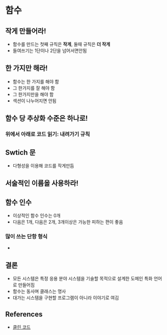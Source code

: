 # 함수

## 작게 만들어라!

* 함수를 만드는 첫째 규칙은 **작게**, 둘때 규칙은 **더 작게**
* 들여쓰기는 1단이나 2단을 넘어서면안됨

## 한 가지만 해라!

* 함수는 한 가지를 해야 함
* 그 한가지를 잘 해야 함
* 그 한가지만을 해야 함
* 섹션이 나누어지면 안됨

## 함수 당 추상화 수준은 하나로!

### 위에서 아래로 코드 읽기: 내려가기 규칙

## Swtich 문

* 다형성을 이용해 코드를 작게만듬

## 서술적인 이름을 사용하라!

## 함수 인수

* 이상적인 함수 인수는 0개
* 다음은 1개, 다음은 2개, 3개이상은 가능한 피하는 편이 좋음

### 많이 쓰는 단항 형식

* 
## 결론

* 모든 시스템은 특정 응용 분야 시스템을 기술할 목적으로 설계한 도메인 특화 언어로 만들어짐
* 함수는 동사며 클래스는 명사
* 대가는 시스템을 구현할 프로그램이 아니라 이야기로 여김


## References

* [클린 코드](http://www.kyobobook.co.kr/product/detailViewKor.laf?ejkGb=KOR&mallGb=KOR&barcode=9788966260959&orderClick=LAG&Kc=)